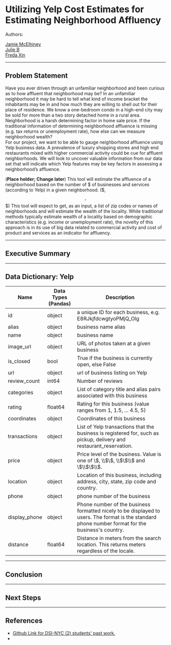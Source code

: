 # Utilizing Yelp Cost Estimates for Estimating Neighborhood Affluency
Authors:  

[Jamie McElhiney](https://github.com/jmce619)  
[Julie B](https://github.com/juliebga)  
[Freda Xin](https://github.com/FredaXin)  

___
## Problem Statement
Have you ever driven through an unfamiliar neighborhood and been curious as to how affluent that neighborhood may be? In an unfamiliar neighborhood it may be hard to tell what kind of income bracket the inhabitants may be in and how much they are willing to shell out for their place of residence. We know a one-bedroom condo in a high-end city may be sold for more than a two story detached home in a rural area. Neighborhood is a harsh determining factor in home sale price. If the traditional information of determining neighborhood affluence is missing (e.g. tax returns or unemployment rate), how else can we measure neighborhood wealth?  
For our project, we want to be able to gauge neighborhood affluence using Yelp business data.  A prevalence of luxury shopping stores and high end restaurants mixed with higher commercial activity could be cue for affluent neighborhoods. We will look to uncover valuable information from our data set that will indicate which Yelp features may be key factors in assessing a neighborhood’s affluence. 

(**Place holder; Change later**)
This tool will estimate the affluence of a neighborhood based on the number of $ of businesses and services (according to Yelp) in a given neighborhood. ($, $$, $$$) This tool will expect to get, as an input, a list of zip codes or names of neighborhoods and will estimate the wealth of the locality. While traditional methods typically estimate wealth of a locality based on demographic characteristics (e.g. income or unemployment rate), the novelty of this approach is in its use of big data related to commercial activity and cost of product and services as an indicator for affluency.
___
## Executive Summary

___
## Data Dictionary: Yelp


| Name | Data Types (Pandas) | Description |
|---|---|---|
|id|object|a unique ID for each business, e.g. E8RJkjfdcwgtyoPMjQ_Olg|
|alias |object|business name alias| 
|name|object|business name|
|image_url|object|URL of photos taken at a given business|
|is_closed|bool|True if the business is currently open, else False|
|url|object|url of business listing on Yelp|
|review_count|int64|Number of reviews|
|categories|object|List of category title and alias pairs associated with this business|
|rating|float64|Rating for this business (value ranges from 1, 1.5, ... 4.5, 5)|
|coordinates|object|Coordinates of this business|
|transactions|object|List of Yelp transactions that the business is registered for, such as pickup, delivery and restaurant_reservation.|
|price|object|Price level of the business. Value is one of \\$, \\$\\$, \\$\\$\\$ and \\$\\$\\$\\$.|
|location|object|Location of this business, including address, city, state, zip code and country.|
|phone|object|phone number of the business|
|display_phone|object|Phone number of the business formatted nicely to be displayed to users. The format is the standard phone number format for the business's country.|
|distance|float64|Distance in meters from the search location. This returns meters regardless of the locale.|


___
## Conclusion
___
## Next Steps
___

## References
- [Github Link for DSI-NYC (2) students' past
work.](https://github.com/Shaddyjr/predicting_affluence_using_yelp)
- 